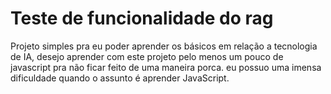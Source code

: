 # Teste de funcionalidade do rag
Projeto simples pra eu poder aprender os básicos em relação a tecnologia de IA,
desejo aprender com este projeto pelo menos um pouco de javascript pra não ficar 
feito de uma maneira porca. eu possuo uma imensa dificuldade quando o assunto é
aprender JavaScript.
